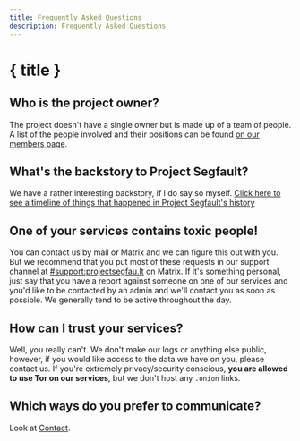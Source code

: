 ```yaml
---
title: Frequently Asked Questions
description: Frequently Asked Questions
---
```


# { title }

## Who is the project owner?

The project doesn't have a single owner but is made up of a team of people. A list of the people involved and their positions can be found [on our members page](/team).

## What's the backstory to Project Segfault?
We have a rather interesting backstory, if I do say so myself. [Click here to see a timeline of things that happened in Project Segfault's history](/timeline)

## One of your services contains toxic people!

You can contact us by mail or Matrix and we can figure this out with you. But we recommend that you put most of these requests in our support channel at [#support:projectsegfau.lt](https://matrix.to/#/#support:projectsegfau.lt) on Matrix. If it's something personal, just say that you have a report against someone on one of our services and you'd like to be contacted by an admin and we'll contact you as soon as possible. We generally tend to be active throughout the day.

## How can I trust your services?

Well, you really can't. We don't make our logs or anything else public, however, if you would like access to the data we have on you, please contact us. If you're extremely privacy/security conscious, **you are allowed to use Tor on our services**, but we don't host any `.onion` links.

## Which ways do you prefer to communicate?

Look at [Contact](/contact).
